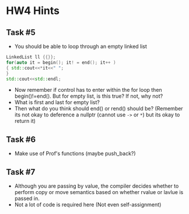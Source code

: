 # HW4 Hints

## Task #5
- You should be able to loop through an empty linked list
```c++
LinkedList ll {{}};
for(auto it = begin(); it! = end(); it++ )
{ std::cout<<*it<<" ";
}
std::cout<<std::endl;
```
- Now remember if control has to enter within the for loop then begin()!=end(). But for empty list, is this true? If not, why not?
- What is first and last for empty list?
- Then what do you think should end() or rend() should be? (Remember its not okay to deference a nullptr (cannot use `->` or `*`) but its okay to return it)

## Task #6
- Make use of Prof's functions (maybe push_back?)

## Task #7
- Although you are passing by value, the compiler decides whether to perform copy or move semantics based on whether rvalue or lavlue is passed in.
- Not a lot of code is required here (Not even self-assignment)
